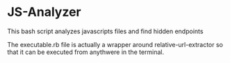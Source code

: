 # JS-Analyzer
This bash script analyzes javascripts files and find hidden endpoints

The executable.rb file is actually a wrapper around relative-url-extractor so that it can be executed from anythwere in the terminal.
